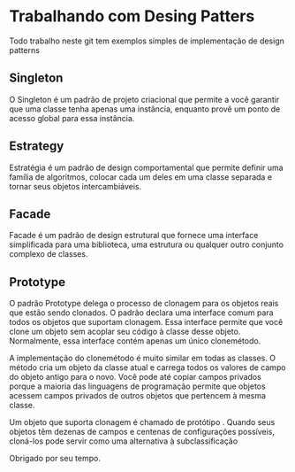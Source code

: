 <H1> Trabalhando com Desing Patters</H1>

<p>Todo trabalho neste git tem exemplos simples de implementação de design patterns</p>



<H2>Singleton</H2>
<p>O Singleton é um padrão de projeto criacional que permite a você garantir que uma classe tenha apenas uma instância, enquanto provê um ponto de acesso global para essa instância.</p>

<H2>Estrategy</H2>
<p>Estratégia é um padrão de design comportamental que permite definir uma família de algoritmos, colocar cada um deles em uma classe separada e tornar seus objetos intercambiáveis.</p>


<H2>Facade</H2>
<p>
  Facade é um padrão de design estrutural que fornece uma interface simplificada para uma biblioteca, uma estrutura ou qualquer outro conjunto complexo de classes.
</p>


<H2>Prototype </H2>
<p>O padrão Prototype delega o processo de clonagem para os objetos reais que estão sendo clonados. O padrão declara uma interface comum para todos os objetos que suportam clonagem. Essa interface permite que você clone um objeto sem acoplar seu código à classe desse objeto. Normalmente, essa interface contém apenas um único clonemétodo.

A implementação do clonemétodo é muito similar em todas as classes. O método cria um objeto da classe atual e carrega todos os valores de campo do objeto antigo para o novo. Você pode até copiar campos privados porque a maioria das linguagens de programação permite que objetos acessem campos privados de outros objetos que pertencem à mesma classe.

Um objeto que suporta clonagem é chamado de protótipo . Quando seus objetos têm dezenas de campos e centenas de configurações possíveis, cloná-los pode servir como uma alternativa à subclassificação</p>



Obrigado por seu tempo. 
